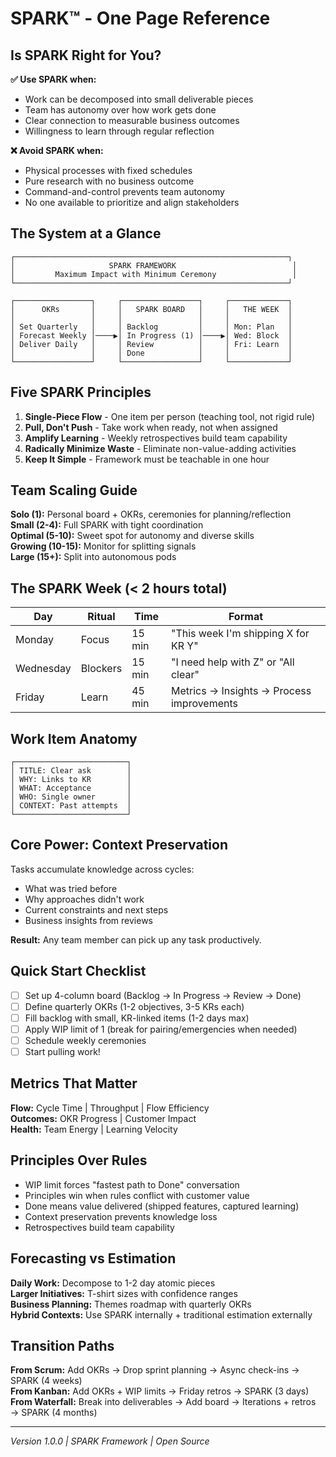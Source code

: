 # SPARK™ - One Page Reference

## Is SPARK Right for You?

**✅ Use SPARK when:**
- Work can be decomposed into small deliverable pieces
- Team has autonomy over how work gets done
- Clear connection to measurable business outcomes
- Willingness to learn through regular reflection

**❌ Avoid SPARK when:**
- Physical processes with fixed schedules
- Pure research with no business outcome
- Command-and-control prevents team autonomy
- No one available to prioritize and align stakeholders

## The System at a Glance

```
┌─────────────────────────────────────────────────────────────┐
│                     SPARK FRAMEWORK                          │
│         Maximum Impact with Minimum Ceremony                 │
└─────────────────────────────────────────────────────────────┘

┌─────────────────┐     ┌─────────────────┐     ┌─────────────┐
│      OKRs       │     │   SPARK BOARD   │     │   THE WEEK  │
│                 │     │                 │     │             │
│ Set Quarterly   │     │ Backlog         │     │ Mon: Plan   │
│ Forecast Weekly │────▶│ In Progress (1) │────▶│ Wed: Block  │
│ Deliver Daily   │     │ Review          │     │ Fri: Learn  │
│                 │     │ Done            │     │             │
└─────────────────┘     └─────────────────┘     └─────────────┘
```

## Five SPARK Principles
1. **Single-Piece Flow** - One item per person (teaching tool, not rigid rule)
2. **Pull, Don't Push** - Take work when ready, not when assigned
3. **Amplify Learning** - Weekly retrospectives build team capability
4. **Radically Minimize Waste** - Eliminate non-value-adding activities
5. **Keep It Simple** - Framework must be teachable in one hour

## Team Scaling Guide

**Solo (1):** Personal board + OKRs, ceremonies for planning/reflection  
**Small (2-4):** Full SPARK with tight coordination  
**Optimal (5-10):** Sweet spot for autonomy and diverse skills  
**Growing (10-15):** Monitor for splitting signals  
**Large (15+):** Split into autonomous pods

## The SPARK Week (< 2 hours total)

| Day | Ritual | Time | Format |
|-----|--------|------|--------|
| Monday | Focus | 15 min | "This week I'm shipping X for KR Y" |
| Wednesday | Blockers | 15 min | "I need help with Z" or "All clear" |
| Friday | Learn | 45 min | Metrics → Insights → Process improvements |

## Work Item Anatomy
```
┌─────────────────────────┐
│ TITLE: Clear ask        │
│ WHY: Links to KR        │
│ WHAT: Acceptance        │
│ WHO: Single owner       │
│ CONTEXT: Past attempts  │
└─────────────────────────┘
```

## Core Power: Context Preservation
Tasks accumulate knowledge across cycles:
- What was tried before
- Why approaches didn't work  
- Current constraints and next steps
- Business insights from reviews

**Result:** Any team member can pick up any task productively.

## Quick Start Checklist
- [ ] Set up 4-column board (Backlog → In Progress → Review → Done)
- [ ] Define quarterly OKRs (1-2 objectives, 3-5 KRs each)
- [ ] Fill backlog with small, KR-linked items (1-2 days max)
- [ ] Apply WIP limit of 1 (break for pairing/emergencies when needed)
- [ ] Schedule weekly ceremonies
- [ ] Start pulling work!

## Metrics That Matter
**Flow:** Cycle Time | Throughput | Flow Efficiency  
**Outcomes:** OKR Progress | Customer Impact  
**Health:** Team Energy | Learning Velocity

## Principles Over Rules
- WIP limit forces "fastest path to Done" conversation
- Principles win when rules conflict with customer value
- Done means value delivered (shipped features, captured learning)
- Context preservation prevents knowledge loss
- Retrospectives build team capability

## Forecasting vs Estimation
**Daily Work:** Decompose to 1-2 day atomic pieces  
**Larger Initiatives:** T-shirt sizes with confidence ranges  
**Business Planning:** Themes roadmap with quarterly OKRs  
**Hybrid Contexts:** Use SPARK internally + traditional estimation externally

## Transition Paths

**From Scrum:** Add OKRs → Drop sprint planning → Async check-ins → SPARK (4 weeks)  
**From Kanban:** Add OKRs + WIP limits → Friday retros → SPARK (3 days)  
**From Waterfall:** Break into deliverables → Add board → Iterations + retros → SPARK (4 months)

---
*Version 1.0.0 | SPARK Framework | Open Source*